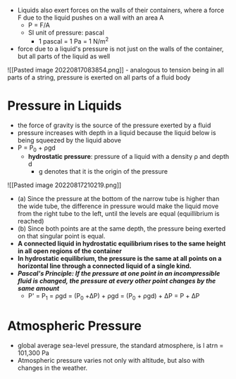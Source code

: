 - Liquids also exert forces on the walls of their containers, where a force F due to the liquid pushes on a wall with an area A
	- P = F/A
	- SI unit of pressure: pascal
		- 1 pascal = 1 Pa = 1 N/m<sup>2</sup>
- force due to a liquid's pressure is not just on the walls of the container, but all parts of the liquid as well

![[Pasted image 20220817083854.png]]
	- analogous to tension being in all parts of a string, pressure is exerted on all parts of a fluid body
# Pressure in Liquids
- the force of gravity is the source of the pressure exerted by a fluid
- pressure increases with depth in a liquid because the liquid below is being squeezed by the liquid above
- P = P<sub>0</sub> + ρgd
	- **hydrostatic pressure**: pressure of a liquid with a density ρ and depth d
		- g denotes that it is the origin of the pressure

![[Pasted image 20220817210219.png]]
- (a) Since the pressure at the bottom of the narrow tube is higher than the wide tube, the difference in pressure would make the liquid move from the right tube to the left, until the levels are equal (equillibrium is reached)
- (b) Since both points are at the same depth, the pressure being exerted on that singular point is equal.
- **A connected liquid in hydrostatic equilibrium rises to the same height in all open regions of the container**
- **In hydrostatic equilibrium, the pressure is the same at all points on a horizontal line through a connected liquid of a single kind.**
- ***Pascal's Principle: If the pressure at one point in an incompressible fluid is changed, the pressure at every other point changes by the same amount***
	- P' = P<sub>1</sub> = ρgd = (P<sub>0</sub> +ΔP) + ρgd = (P<sub>0</sub> + ρgd) + ΔP = P + ΔP

# Atmospheric Pressure
- global average sea-level pressure, the standard atmosphere, is l atrn = 101,300 Pa
- Atmospheric pressure varies not only with altitude, but also with changes in the weather.